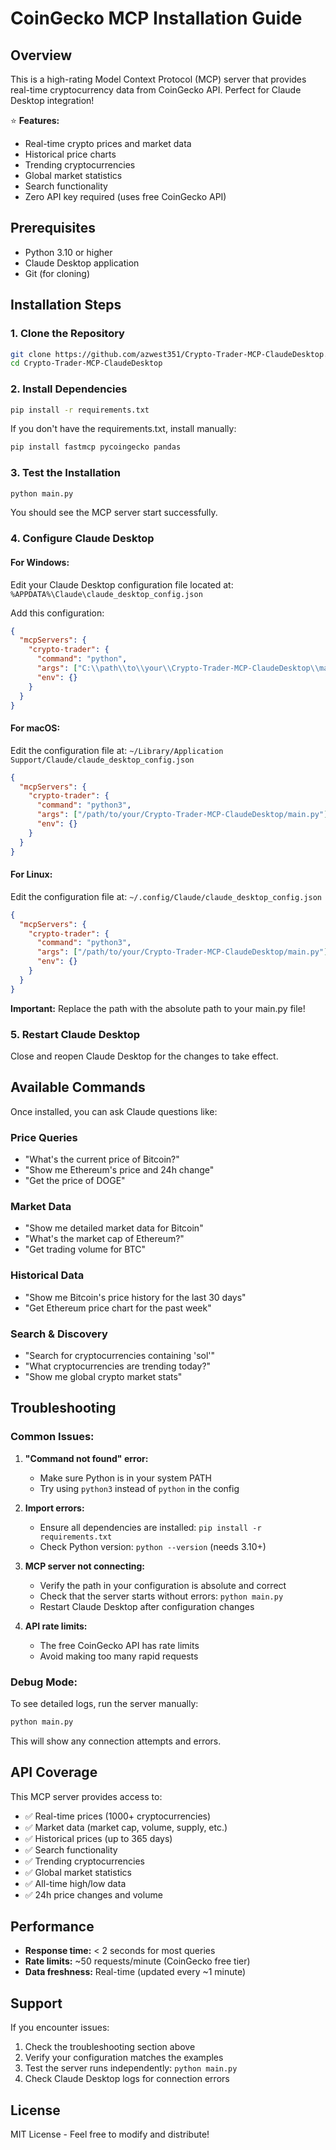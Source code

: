 # CoinGecko MCP Installation Guide

## Overview
This is a high-rating Model Context Protocol (MCP) server that provides real-time cryptocurrency data from CoinGecko API. Perfect for Claude Desktop integration!

⭐ **Features:**
- Real-time crypto prices and market data
- Historical price charts
- Trending cryptocurrencies
- Global market statistics
- Search functionality
- Zero API key required (uses free CoinGecko API)

## Prerequisites
- Python 3.10 or higher
- Claude Desktop application
- Git (for cloning)

## Installation Steps

### 1. Clone the Repository
```bash
git clone https://github.com/azwest351/Crypto-Trader-MCP-ClaudeDesktop.git
cd Crypto-Trader-MCP-ClaudeDesktop
```

### 2. Install Dependencies
```bash
pip install -r requirements.txt
```

If you don't have the requirements.txt, install manually:
```bash
pip install fastmcp pycoingecko pandas
```

### 3. Test the Installation
```bash
python main.py
```
You should see the MCP server start successfully.

### 4. Configure Claude Desktop

#### For Windows:
Edit your Claude Desktop configuration file located at:
`%APPDATA%\Claude\claude_desktop_config.json`

Add this configuration:
```json
{
  "mcpServers": {
    "crypto-trader": {
      "command": "python",
      "args": ["C:\\path\\to\\your\\Crypto-Trader-MCP-ClaudeDesktop\\main.py"],
      "env": {}
    }
  }
}
```

#### For macOS:
Edit the configuration file at:
`~/Library/Application Support/Claude/claude_desktop_config.json`

```json
{
  "mcpServers": {
    "crypto-trader": {
      "command": "python3",
      "args": ["/path/to/your/Crypto-Trader-MCP-ClaudeDesktop/main.py"],
      "env": {}
    }
  }
}
```

#### For Linux:
Edit the configuration file at:
`~/.config/Claude/claude_desktop_config.json`

```json
{
  "mcpServers": {
    "crypto-trader": {
      "command": "python3",
      "args": ["/path/to/your/Crypto-Trader-MCP-ClaudeDesktop/main.py"],
      "env": {}
    }
  }
}
```

**Important:** Replace the path with the absolute path to your main.py file!

### 5. Restart Claude Desktop
Close and reopen Claude Desktop for the changes to take effect.

## Available Commands

Once installed, you can ask Claude questions like:

### Price Queries
- "What's the current price of Bitcoin?"
- "Show me Ethereum's price and 24h change"
- "Get the price of DOGE"

### Market Data
- "Show me detailed market data for Bitcoin"
- "What's the market cap of Ethereum?"
- "Get trading volume for BTC"

### Historical Data
- "Show me Bitcoin's price history for the last 30 days"
- "Get Ethereum price chart for the past week"

### Search & Discovery
- "Search for cryptocurrencies containing 'sol'"
- "What cryptocurrencies are trending today?"
- "Show me global crypto market stats"

## Troubleshooting

### Common Issues:

1. **"Command not found" error:**
   - Make sure Python is in your system PATH
   - Try using `python3` instead of `python` in the config

2. **Import errors:**
   - Ensure all dependencies are installed: `pip install -r requirements.txt`
   - Check Python version: `python --version` (needs 3.10+)

3. **MCP server not connecting:**
   - Verify the path in your configuration is absolute and correct
   - Check that the server starts without errors: `python main.py`
   - Restart Claude Desktop after configuration changes

4. **API rate limits:**
   - The free CoinGecko API has rate limits
   - Avoid making too many rapid requests

### Debug Mode:
To see detailed logs, run the server manually:
```bash
python main.py
```

This will show any connection attempts and errors.

## API Coverage

This MCP server provides access to:
- ✅ Real-time prices (1000+ cryptocurrencies)
- ✅ Market data (market cap, volume, supply, etc.)
- ✅ Historical prices (up to 365 days)
- ✅ Search functionality
- ✅ Trending cryptocurrencies
- ✅ Global market statistics
- ✅ All-time high/low data
- ✅ 24h price changes and volume

## Performance
- **Response time:** < 2 seconds for most queries
- **Rate limits:** ~50 requests/minute (CoinGecko free tier)
- **Data freshness:** Real-time (updated every ~1 minute)

## Support
If you encounter issues:
1. Check the troubleshooting section above
2. Verify your configuration matches the examples
3. Test the server runs independently: `python main.py`
4. Check Claude Desktop logs for connection errors

## License
MIT License - Feel free to modify and distribute!
